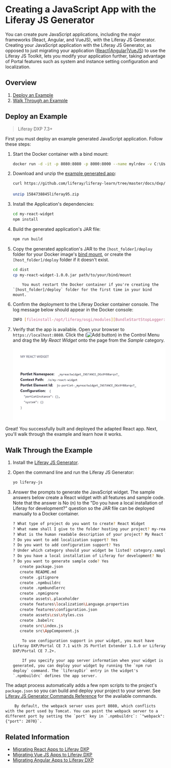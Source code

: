# Creating a JavaScript App with the Liferay JS Generator

You can create pure JavaScript applications, including the major frameworks (React, Angular, and VueJS), with the Liferay JS Generator. Creating your JavaScript application with the Liferay JS Generator, as opposed to just migrating your application ([React](../../../../developing-a-single-page-application/using-react.md)|[Angular](../../../../developing-a-single-page-application/using-angular.md)|[VueJS](../../../../developing-a-single-page-application/using-vuejs.md)) to use the Liferay JS Toolkit, lets you modify your application further, taking advantage of Portal features such as system and instance setting configuration and localization.

## Overview

1. [Deploy an Example](#deploy-an-example)
1. [Walk Through an Example](#walk-through-an-example)

## Deploy an Example

> Liferay DXP 7.3+

First you must deploy an example generated JavaScript application. Follow these steps:

1. Start the Docker container with a bind mount:

    ```bash
    docker run -d -it -p 8080:8080 -p 8000:8000 --name mylrdev -v C:\Users\liferay\Desktop\liferay-docker:/mnt/liferay liferay/portal:7.3.0-ga1
    ```

1. Download and unzip the [example generated app](https://github.com/liferay/liferay-learn/tree/master/docs/dxp/7.x/en/developing-applications/tooling/other-tools/liferay-js-generator/creating-a-js-widget-with-the-js-generator/1584738845liferay95.zip):

    ```bash
    curl https://github.com/liferay/liferay-learn/tree/master/docs/dxp/7.x/en/developing-applications/tooling/other-tools/liferay-js-generator/developer-guide/creating-a-js-widget-with-the-js-generator/1584738845liferay95.zip
    
    unzip 1584738845liferay95.zip
    ```

1. Install the Application's dependencies:

    ```bash
    cd my-react-widget
    npm install
    ```

1. Build the generated application's JAR file:

    ```bash
    npm run build
    ```

1. Copy the generated application's JAR to the `[host_folder]/deploy` folder for your Docker image's [bind mount](TODO), or create the `[host_folder]/deploy` folder if it doesn't exist.
  
    ```bash
    cd dist
    cp my-react-widget-1.0.0.jar path/to/your/bind/mount
    ```

    ```note::
        You must restart the Docker container if you're creating the `[host_folder]/deploy` folder for the first time in your bind mount.
    ```
  
1. Confirm the deployment to the Liferay Docker container console. The log message below should appear in the Docker console:

    ```bash
    INFO [fileinstall-/opt/liferay/osgi/modules][BundleStartStopLogger:39] STARTED adapted-react-guestbook-app_0.1.0 [1132]
    ```
  
1. Verify that the app is available. Open your browser to `https://localhost:8080`. Click the (![Add button](../../../../../images/icon-add-app.png)) in the Control Menu and drag the *My React Widget* onto the page from the *Sample* category.
  
    ![The generated sample React widget displays basic information about the app.](./creating-a-js-widget-with-the-js-generator/images/01.png)

Great! You successfully built and deployed the adapted React app. Next, you'll walk through the example and learn how it works.

## Walk Through the Example

1. Install the [Liferay JS Generator](../installing-the-js-generator-and-creating-js-portlets.md).
1. Open the command line and run the Liferay JS Generator:

    ```bash
    yo liferay-js
    ```

1. Answer the prompts to generate the JavaScript widget. The sample answers below create a React widget with all features and sample code. Note that the answer is No (n) to the "Do you have a local installation of Liferay for development?" question so the JAR file can be deployed manually to a Docker container.

    ```bash
    ? What type of project do you want to create? React Widget
    ? What name shall I give to the folder hosting your project? my-react-widget
    ? What is the human readable description of your project? My React Widget
    ? Do you want to add localization support? Yes
    ? Do you want to add configuration support? Yes
    ? Under which category should your widget be listed? category.sample
    ? Do you have a local installation of Liferay for development? No
    ? Do you want to generate sample code? Yes
       create package.json
       create README.md
       create .gitignore
       create .npmbuildrc
       create .npmbundlerrc
       create .npmignore
       create assets\.placeholder
       create features\localization\Language.properties
       create features\configuration.json
       create assets\css\styles.css
       create .babelrc
       create src\index.js
       create src\AppComponent.js
    ```

    ```note::
        To use configuration support in your widget, you must have Liferay DXP/Portal CE 7.1 with JS Portlet Extender 1.1.0 or Liferay DXP/Portal CE 7.2+.
    ```

    ```tip::
        If you specify your app server information when your widget is generated, you can deploy your widget by running the `npm run deploy` command. The `liferayDir` entry in the widget's `.npmbuildrc` defines the app server.
    ```

The adapt process automatically adds a few npm scripts to the project's `package.json` so you can build and deploy your project to your server. See [Liferay JS Generator Commands Reference](../reference/liferay-js-generator-commands-reference.md) for the available commands.

```tip::
    By default, the webpack server uses port 8080, which conflicts with the port used by Tomcat. You can point the webpack server to a different port by setting the `port` key in `.npmbuildrc`: `"webpack": {"port": 2070}`.
```

## Related Information

* [Migrating React Apps to Liferay DXP](../../../../developing-a-single-page-application/using-react.md)
* [Migrating Vue JS Apps to Liferay DXP](../../../../developing-a-single-page-application/using-vuejs.md)
* [Migrating Angular Apps to Liferay DXP](../../../../developing-a-single-page-application/using-angular.md)
